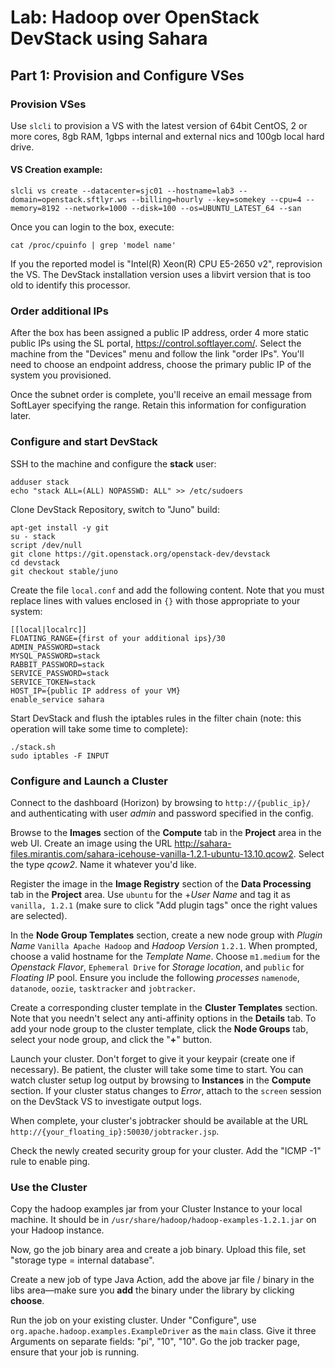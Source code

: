 # Lab: Hadoop over OpenStack DevStack using Sahara

## Part 1: Provision and Configure VSes

### Provision VSes
Use `slcli` to provision a VS with the latest version of 64bit CentOS, 2 or more cores, 8gb RAM, 1gbps internal and external nics and 100gb local hard drive.

#### VS Creation example:
    slcli vs create --datacenter=sjc01 --hostname=lab3 --domain=openstack.sftlyr.ws --billing=hourly --key=somekey --cpu=4 --memory=8192 --network=1000 --disk=100 --os=UBUNTU_LATEST_64 --san

Once you can login to the box, execute:

    cat /proc/cpuinfo | grep 'model name'

If you the reported model is "Intel(R) Xeon(R) CPU E5-2650 v2", reprovision the VS. The DevStack installation version uses a libvirt version that is too old to identify this processor.

### Order additional IPs

After the box has been assigned a public IP address, order 4 more static public IPs using the SL portal, https://control.softlayer.com/. Select the machine from the "Devices" menu and follow the link "order IPs".  You'll need to choose an endpoint address, choose the primary public IP of the system you provisioned.

Once the subnet order is complete, you'll receive an email message from SoftLayer specifying the range. Retain this information for configuration later.

### Configure and start DevStack

SSH to the machine and configure the __stack__ user:

    adduser stack
    echo "stack ALL=(ALL) NOPASSWD: ALL" >> /etc/sudoers

Clone DevStack Repository, switch to "Juno" build:

    apt-get install -y git
    su - stack
    script /dev/null
    git clone https://git.openstack.org/openstack-dev/devstack
    cd devstack
    git checkout stable/juno

Create the file `local.conf` and add the following content. Note that you must replace lines with values enclosed in `{}` with those appropriate to your system:

    [[local|localrc]]
    FLOATING_RANGE={first of your additional ips}/30
    ADMIN_PASSWORD=stack
    MYSQL_PASSWORD=stack
    RABBIT_PASSWORD=stack
    SERVICE_PASSWORD=stack
    SERVICE_TOKEN=stack
    HOST_IP={public IP address of your VM}
    enable_service sahara

Start DevStack and flush the iptables rules in the filter chain (note: this operation will take some time to complete):

    ./stack.sh
    sudo iptables -F INPUT

### Configure and Launch a Cluster

Connect to the dashboard (Horizon) by browsing to `http://{public_ip}/` and authenticating with user _admin_ and password specified in the config.

Browse to the __Images__ section of the __Compute__ tab in the __Project__ area in the web UI. Create an image using the URL http://sahara-files.mirantis.com/sahara-icehouse-vanilla-1.2.1-ubuntu-13.10.qcow2. Select the type _qcow2_. Name it whatever you'd like.

Register the image in the __Image Registry__ section of the __Data Processing__ tab in the __Project__ area. Use `ubuntu` for the +_User Name_ and tag it as `vanilla, 1.2.1` (make sure to click "Add plugin tags" once the right values are selected).

In the __Node Group Templates__ section, create a new node group with _Plugin Name_ `Vanilla Apache Hadoop` and _Hadoop Version_ `1.2.1`. When prompted, choose a valid hostname for the _Template Name_. Choose `m1.medium` for the _Openstack Flavor_, `Ephemeral Drive` for _Storage location_, and `public` for _Floating IP_ pool. Ensure you include the following _processes_ `namenode`, `datanode`, `oozie`, `tasktracker` and `jobtracker`.

Create a corresponding cluster template in the __Cluster Templates__ section. Note that you needn't select any anti-affinity options in the __Details__ tab. To add your node group to the cluster template, click the __Node Groups__ tab, select your node group, and click the "__+__" button.

Launch your cluster. Don't forget to give it your keypair (create one if necessary). Be patient, the cluster will take some time to start. You can watch cluster setup log output by browsing to __Instances__ in the __Compute__ section. If your cluster status changes to _Error_, attach to the `screen` session on the DevStack VS to investigate output logs.

When complete, your cluster's jobtracker should be available at the URL `http://{your_floating_ip}:50030/jobtracker.jsp`.

Check the newly created security group for your cluster. Add the "ICMP -1" rule to enable ping.

### Use the Cluster

Copy the hadoop examples jar from your Cluster Instance to your local machine. It should be in `/usr/share/hadoop/hadoop-examples-1.2.1.jar` on your Hadoop instance.

Now, go the job binary area and create a job binary.  Upload this file, set "storage type = internal database".

Create a new job of type Java Action, add the above jar file / binary in the libs area—make sure you __add__ the binary under the library by clicking __choose__.

Run the job on your existing cluster.  Under "Configure", use `org.apache.hadoop.examples.ExampleDriver` as the `main` class.  Give it three Arguments on separate fields: "pi", "10", "10". Go the job tracker page, ensure that your job is running.
